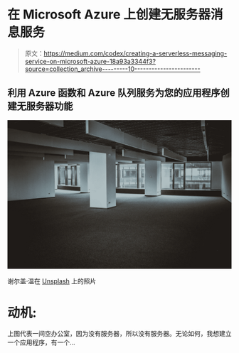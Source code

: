 # 在 Microsoft Azure 上创建无服务器消息服务

> 原文：<https://medium.com/codex/creating-a-serverless-messaging-service-on-microsoft-azure-18a93a3344f3?source=collection_archive---------10----------------------->

## 利用 Azure 函数和 Azure 队列服务为您的应用程序创建无服务器功能

![](img/293cdf6de1bcfcfa5b7b6819d1ba2318.png)

谢尔盖·温在 [Unsplash](https://unsplash.com/s/photos/empty-office?utm_source=unsplash&utm_medium=referral&utm_content=creditCopyText) 上的照片

# 动机:

上图代表一间空办公室，因为没有服务器，所以没有服务器。无论如何，我想建立一个应用程序，有一个…